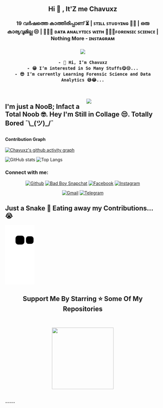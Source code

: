 <h2 align="center"> Hi 👋 , It'Z me  Chavuxz <br/></h2> 
<h3 align="center">19 വർഷത്തെ കാത്തിരിപ്പാണ് ⏳ | ꜱᴛɪʟʟ ꜱᴛᴜᴅʏɪɴɢ 🙇🏻 | ഒരു കാര്യവുമില്ല 😒 | 🧑🏻‍💻 ᴅᴀᴛᴀ ᴀɴᴀʟʏᴛɪᴄꜱ ᴡɪᴛʜ 🕵🏼‍♂️ꜰᴏʀᴇɴꜱɪᴄ ꜱᴄɪᴇɴᴄᴇ | Nothing More - ɪɴꜱᴛᴀɢʀᴀᴍ<br> <br>

   <img align= "center" width= "240" src= "https://i.pinimg.com/originals/9e/a7/2e/9ea72ef078139ced289852e8a4ea0c5c.gif"/>
   
   
   
 ```
- 🤞 Hi, I’m Chavuxz
- 😁 I’m interested in So Many Stuffs😋😒...
- 😎 I’m currently Learning Forensic Science and Data Analytics 😅😂...
```
   
 </a> <br> 

<img align= "right" width= "240" src= "https://pa1.narvii.com/6580/8098c6e9207376889eeb0532d9f5a0723c4d73f5_hq.gif"/>

<h2 align="centre">I'm just a NooB;
   Infact a Total Noob 🤓.
   Hey I'm Still in Collage 😒.
   Totally Bored ¯\_(ツ)_/¯<h2>
   
   #### Contribution Graph
[![Chavuxz's github activity graph](https://activity-graph.herokuapp.com/graph?username=chavuxz&theme=react-dark)](https://github.com/chavuxz/github-readme-activity-graph)


 
![GitHub stats](https://github-readme-stats.vercel.app/api?username=chavuxz&show_icons=true&theme=merko) ![Top Langs](https://github-readme-stats.vercel.app/api/top-langs/?username=chavuxz&theme=highcontrast)
<h3 align="left">Connect with me:</h3>
<p align="left">
   
<p align="center">
  <a href="https://github.com/chavuxz"><img alt="Github" title="chavuxz Github" src="https://img.shields.io/badge/GitHub-100000?style=for-the-badge&logo=github&logoColor=white"></a>
  <a href="https://www.snapchat.com/add/amalcha678"><img alt="Bad Boy Snapchat" title="Ivan Daniel DC" src="https://img.shields.io/badge/Snapchat-FFFC00?style=for-the-badge&logo=snapchat&logoColor=white"></a>
  <a href="https://facebook.com/doctoxer"><img alt="Facebook" title="Ivan Daniel Facebook" src="https://img.shields.io/badge/Facebook-1877F2?style=for-the-badge&logo=facebook&logoColor=white"></a>
  <a href="https://instagram.com/chavuxz"><img alt="Instagram" title="Sravan Chavuss Instagram" src="https://img.shields.io/badge/Instagram-E4405F?style=for-the-badge&logo=instagram&logoColor=white"></a>
 </p>
 <p align="center">
  <a href="mailto:sravansibis@gmail.com"><img alt="Gmail" title="Chavuxz Gmail" src="https://img.shields.io/badge/Gmail-D14836?style=for-the-badge&logo=gmail&logoColor=white"></a>
  <a href="https://t.me/IvanDaniel_TG"><img alt="Telegram" title="Ivan Daniel Telegram" src="https://img.shields.io/badge/Telegram-2CA5E0?style=for-the-badge&logo=telegram&logoColor=white"></a> 
</p>
   
   
## Just a Snake 🐍 Eating away my Contributions...😭
![snake gif](https://raw.githubusercontent.com/avinash-218/avinash-218/output/github-contribution-grid-snake.svg)

<h2 align='center'>Support Me By Starring ⭐ Some Of My Repositories</h2>
<br>
<p align='center'>
<img src="https://media.giphy.com/media/O51MQ3DduOcGW6ofR3/giphy.gif" width="200" height="200" frameBorder="0" class="giphy-embed" allowFullScreen></img></p>
<br>
-----
